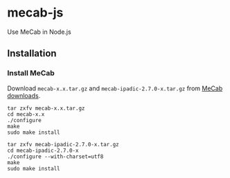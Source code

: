 # mecab-js
Use MeCab in Node.js

## Installation
### Install MeCab
Download `mecab-x.x.tar.gz` and `mecab-ipadic-2.7.0-x.tar.gz` from [MeCab downloads](https://drive.google.com/folderview?id=0B4y35FiV1wh7fjQ5SkJETEJEYzlqcUY4WUlpZmR4dDlJMWI5ZUlXN2xZN2s2b0pqT3hMbTQ&usp=drive_web#list).

```
tar zxfv mecab-x.x.tar.gz
cd mecab-x.x
./configure
make
sudo make install
```

```
tar zxfv mecab-ipadic-2.7.0-x.tar.gz
cd mecab-ipadic-2.7.0-x
./configure --with-charset=utf8
make
sudo make install
```
